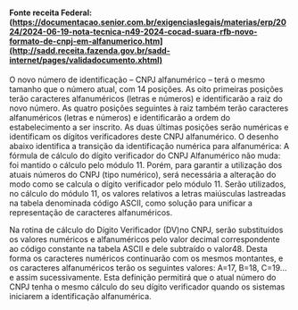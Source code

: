 #### Fonte receita Federal:(https://documentacao.senior.com.br/exigenciaslegais/materias/erp/2024/2024-06-19-nota-tecnica-n49-2024-cocad-suara-rfb-novo-formato-de-cnpj-em-alfanumerico.htm](http://sadd.receita.fazenda.gov.br/sadd-internet/pages/validadocumento.xhtml)
<p>O novo número de identificação – CNPJ alfanumérico – terá o mesmo tamanho que o número atual, com 14 posições. As oito primeiras posições terão caracteres alfanuméricos (letras e números) e identificarão a raiz do novo número. As quatro posições seguintes à raiz também terão caracteres alfanuméricos (letras e números) e identificarão a ordem do estabelecimento a ser inscrito. As duas últimas posições serão numéricas e identificam os dígitos verificadores deste CNPJ alfanumérico. O desenho abaixo identifica a transição da identificação numérica para alfanumérica:
A fórmula de cálculo do dígito verificador do CNPJ Alfanumérico não muda: foi mantido o cálculo pelo módulo 11. Porém, para garantir a utilização dos atuais números do CNPJ (tipo numérico), será necessária a alteração do modo como se calcula o dígito verificador pelo módulo 11. Serão utilizados, no cálculo do módulo 11, os valores relativos a letras maiúsculas lastreadas na tabela denominada código ASCII, como solução para unificar a representação de caracteres alfanuméricos.

Na rotina de cálculo do Dígito Verificador (DV)no CNPJ, serão substituídos os valores numéricos e alfanuméricos pelo valor decimal correspondente ao código constante na tabela ASCII e dele subtraído o valor48. Desta forma os caracteres numéricos continuarão com os mesmos montantes, e os caracteres alfanuméricos terão os seguintes valores: A=17, B=18, C=19… e assim sucessivamente. Esta definição permitirá que o atual número do CNPJ tenha o mesmo cálculo do seu dígito verificador quando os sistemas iniciarem a identificação alfanumérica.
</p>
